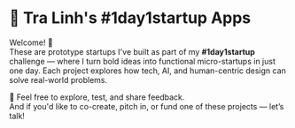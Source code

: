 # 🌟 Tra Linh's #1day1startup Apps

Welcome! 🥳  
These are prototype startups I've built as part of my **#1day1startup** challenge — where I turn bold ideas into functional micro-startups in just one day. Each project explores how tech, AI, and human-centric design can solve real-world problems.

💬 Feel free to explore, test, and share feedback.  
And if you'd like to co-create, pitch in, or fund one of these projects — let’s talk!
